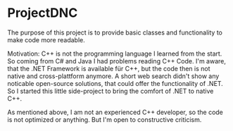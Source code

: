 # ProjectDNC
The purpose of this project is to provide basic classes and functionality to make code more readable.

Motivation:
C++ is not the programming language I learned from the start. So coming from C# and Java I had problems reading C++ Code.
I'm aware, that the .NET Framework is available für C++, but the code then is not native and cross-plattform anymore.
A short web search didn't show any noticable open-source solutions, that could offer the functionality of .NET.
So I started this little side-project to bring the comfort of .NET to native C++.

As mentioned above, I am not an experienced C++ developer, so the code is not optimized or anything.
But I'm open to constructive criticism.
